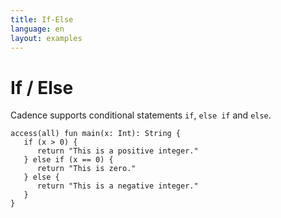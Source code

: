 ```yaml
---
title: If-Else
language: en
layout: examples
---
```


# If / Else

Cadence supports conditional statements `if`, `else if` and `else`.

```cadence
access(all) fun main(x: Int): String {
   if (x > 0) {
      return "This is a positive integer."
   } else if (x == 0) {
      return "This is zero."
   } else {
      return "This is a negative integer."
   }
}
```
